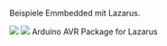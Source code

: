 Beispiele Emmbedded mit Lazarus.

<img src="https://https://github.com/sechshelme/Lazarus-Embedded/blob/master/avr_package.png">

<img src="https://github.com/JulStrat/puGUI/blob/devop/Windows/s1.JPG">
Arduino AVR Package for Lazarus
